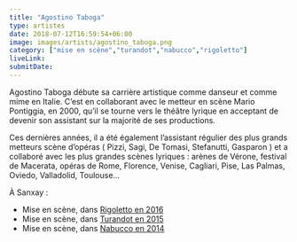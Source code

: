 ```yaml
---
title: "Agostino Taboga"
type: artistes
date: 2018-07-12T16:59:54+06:00
image: images/artists/agostino_taboga.png
category: ["mise en scène","turandot","nabucco","rigoletto"]
liveLink: 
submitDate: 
---
```


Agostino Taboga débute sa carrière artistique comme danseur et comme mime en Italie. C’est en collaborant avec le metteur en scène Mario Pontiggia, en 2000, qu’il se tourne vers le théâtre lyrique en acceptant de devenir son assistant sur la majorité de ses productions.

Ces dernières années, il a  été également l’assistant régulier des plus grands metteurs scène d’opéras ( Pizzi, Sagi, De Tomasi,  Stefanutti, Gasparon ) et a collaboré avec les plus grandes scènes lyriques : arènes de Vérone, festival  de Macerata, opéras de Rome, Florence, Venise, Cagliari, Pise, Las Palmas, Oviedo, Valladolid, Toulouse...


À Sanxay :
- Mise en scène, dans [Rigoletto en 2016](/portfolio/2016_rigoletto/)
- Mise en scène, dans [Turandot en 2015](/portfolio/2015_turandot/)
- Mise en scène, dans [Nabucco en 2014](/portfolio/2014_nabucco/)


